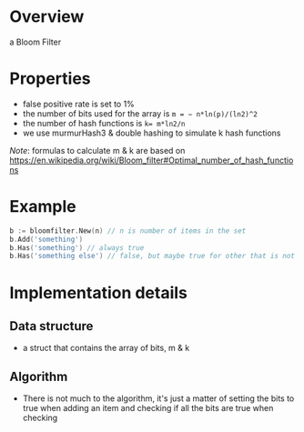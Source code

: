 # Overview
a Bloom Filter

# Properties
- false positive rate is set to 1%
- the number of bits used for the array is `m = − n*ln(p)/(ln2)^2`
- the number of hash functions is `k= m*ln2/n`
- we use murmurHash3 & double hashing to simulate k hash functions

_Note_: formulas to calculate m & k are based on
https://en.wikipedia.org/wiki/Bloom_filter#Optimal_number_of_hash_functions

# Example
```go
b := bloomfilter.New(n) // n is number of items in the set
b.Add('something')
b.Has('something') // always true
b.Has('something else') // false, but maybe true for other that is not in the set
```

# Implementation details
## Data structure
- a struct that contains the array of bits, m & k

## Algorithm
- There is not much to the algorithm, it's just a matter of setting the bits to
  true when adding an item and checking if all the bits are true when checking
